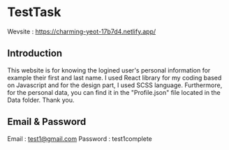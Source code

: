 # TestTask
Wevsite : https://charming-yeot-17b7d4.netlify.app/
## Introduction
This website is for knowing the logined user's personal information for example their first and last name. 
I used React library for my coding based on Javascript and for the design part, I used SCSS language. Furthermore, for the personal data, you can find it in the "Profile.json" file located in the Data folder. Thank you.
## Email & Password
Email : test1@gmail.com
Password : test1complete

